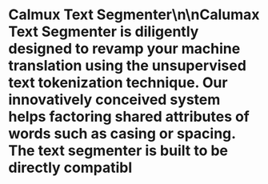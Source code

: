 # Calmux Text Segmenter\n\nCalumax Text Segmenter is diligently designed to revamp your machine translation using the unsupervised text tokenization technique. Our innovatively conceived system helps factoring shared attributes of words such as casing or spacing. The text segmenter is built to be directly compatibl